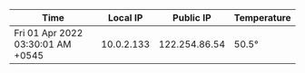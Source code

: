 | Time     | Local IP | Public IP | Temperature |
| ----------- | ----------- | ----------- | ----------- |
| Fri 01 Apr 2022 03:30:01 AM +0545      | 10.0.2.133     | 122.254.86.54  | 50.5° |
